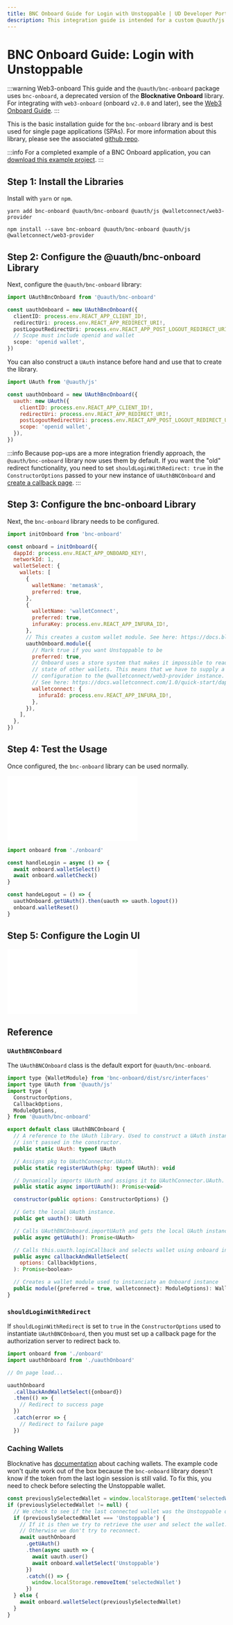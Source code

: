 ```yaml
---
title: BNC Onboard Guide for Login with Unstoppable | UD Developer Portal
description: This integration guide is intended for a custom @uauth/js integration, with ethereum provider, using the BNC Onboard library.
---
```


# BNC Onboard Guide: Login with Unstoppable

:::warning Web3-onboard
This guide and the `@uauth/bnc-onboard` package uses `bnc-onboard`, a deprecated version of the **Blocknative Onboard** library. For integrating with `web3-onboard` (onboard `v2.0.0` and later), see the [Web3 Onboard Guide](./web3-onboard-guide.md).
:::

This is the basic installation guide for the `bnc-onboard` library and is best used for single page applications (SPAs). For more information about this library, please see the associated [github repo](https://github.com/unstoppabledomains/uauth/tree/main/packages/bnc-onboard).

:::info
For a completed example of a BNC Onboard application, you can [download this example project](https://github.com/unstoppabledomains/uauth/blob/main/examples/bnc-onboard/).
:::

## Step 1: Install the Libraries

Install with `yarn` or `npm`.

```shell yarn
yarn add bnc-onboard @uauth/bnc-onboard @uauth/js @walletconnect/web3-provider
```

```shell npm
npm install --save bnc-onboard @uauth/bnc-onboard @uauth/js @walletconnect/web3-provider
```

## Step 2: Configure the @uauth/bnc-onboard Library

Next, configure the `@uauth/bnc-onboard` library:

```typescript
import UAuthBncOnboard from '@uauth/bnc-onboard'

const uauthOnboard = new UAuthBncOnboard({
  clientID: process.env.REACT_APP_CLIENT_ID!,
  redirectUri: process.env.REACT_APP_REDIRECT_URI!,
  postLogoutRedirectUri: process.env.REACT_APP_POST_LOGOUT_REDIRECT_URI!,\
  // Scope must include openid and wallet
  scope: 'openid wallet',
})
```

You can also construct a `UAuth` instance before hand and use that to create the library.

```javascript
import UAuth from '@uauth/js'

const uauthOnboard = new UAuthBncOnboard({
  uauth: new UAuth({
    clientID: process.env.REACT_APP_CLIENT_ID!,
    redirectUri: process.env.REACT_APP_REDIRECT_URI!,
    postLogoutRedirectUri: process.env.REACT_APP_POST_LOGOUT_REDIRECT_URI!,
    scope: 'openid wallet',
  }),
})
```

:::info
Because pop-ups are a more integration friendly approach, the `@uauth/bnc-onboard` library now uses them by default. If you want the "old" redirect functionality, you need to set `shouldLoginWithRedirect: true` in the `ConstructorOptions` passed to your new instance of `UAuthBNCOnboard` and [create a callback page](#shouldloginwithredirect).
:::

## Step 3: Configure the bnc-onboard Library

Next, the `bnc-onboard` library needs to be configured.

```javascript
import initOnboard from 'bnc-onboard'

const onboard = initOnboard({
  dappId: process.env.REACT_APP_ONBOARD_KEY!,
  networkId: 1,
  walletSelect: {
    wallets: [
      {
        walletName: 'metamask',
        preferred: true,
      },
      {
        walletName: 'walletConnect',
        preferred: true,
        infuraKey: process.env.REACT_APP_INFURA_ID!,
      },
      // This creates a custom wallet module. See here: https://docs.blocknative.com/onboard#creating-custom-modules
      uauthOnboard.module({
        // Mark true if you want Unstoppable to be
        preferred: true,
        // Onboard uses a store system that makes it impossible to read the
        // state of other wallets. This means that we have to supply a seperate
        // configuration to the @walletconnect/web3-provider instance.
        // See here: https://docs.walletconnect.com/1.0/quick-start/dapps/web3-provider
        walletconnect: {
          infuraId: process.env.REACT_APP_INFURA_ID!,
        },
      }),
    ],
  },
})
```

## Step 4: Test the Usage

Once configured, the `bnc-onboard` library can be used normally.

<embed src="/snippets/_login-mainnet-warning.md" />

```javascript
import onboard from './onboard'

const handleLogin = async () => {
  await onboard.walletSelect()
  await onboard.walletCheck()
}

const handeLogout = () => {
  uauthOnboard.getUAuth().then(uauth => uauth.logout())
  onboard.walletReset()
}

```

## Step 5: Configure the Login UI

<embed src="/snippets/_login-ui-config.md" />

## Reference

### `UAuthBNCOnboard`

The `UAuthBNCOnboard` class is the default export for `@uauth/bnc-onboard`.

```javascript
import type {WalletModule} from 'bnc-onboard/dist/src/interfaces'
import type UAuth from '@uauth/js'
import type {
  ConstructorOptions,
  CallbackOptions,
  ModuleOptions,
} from '@uauth/bnc-onboard'

export default class UAuthBNCOnboard {
  // A reference to the UAuth library. Used to construct a UAuth instance if one
  // isn't passed in the constructor.
  public static UAuth: typeof UAuth

  // Assigns pkg to UAuthConnector.UAuth.
  public static registerUAuth(pkg: typeof UAuth): void

  // Dynamically imports UAuth and assigns it to UAuthConnector.UAuth.
  public static async importUAuth(): Promise<void>

  constructor(public options: ConstructorOptions) {}

  // Gets the local UAuth instance.
  public get uauth(): UAuth

  // Calls UAuthBNCOnboard.importUAuth and gets the local UAuth instance.
  public async getUAuth(): Promise<UAuth>

  // Calls this.uauth.loginCallback and selects wallet using onboard instance.
  public async callbackAndWalletSelect(
    options: CallbackOptions,
  ): Promise<boolean>

  // Creates a wallet module used to instanciate an Onboard instance
  public module({preferred = true, walletconnect}: ModuleOptions): WalletModule
}
```

### `shouldLoginWithRedirect`

If `shouldLoginWithRedirect` is set to `true` in the `ConstructorOptions` used to instantiate `UAuthBNCOnboard`, then you must set up a callback page for the authorization server to redirect back to.

```javascript
import onboard from './onboard'
import uauthOnboard from './uauthOnboard'

// On page load...

uauthOnboard
  .callbackAndWalletSelect({onboard})
  .then(() => {
    // Redirect to success page
  })
  .catch(error => {
    // Redirect to failure page
  })
```

### Caching Wallets 

Blocknative has [documentation](https://docs.blocknative.com/onboard#caching-wallet-selection) about caching wallets. The example code won't quite work out of the box because the `bnc-onboard` library doesn't know if the token from the last login session is still valid. To fix this, you need to check before selecting the Unstoppable wallet.

```javascript
const previouslySelectedWallet = window.localStorage.getItem('selectedWallet')
if (previouslySelectedWallet != null) {
  // We check to see if the last connected wallet was the Unstoppable one.
  if (previouslySelectedWallet === 'Unstoppable') {
    // If it is then we try to retrieve the user and select the wallet.
    // Otherwise we don't try to reconnect.
    await uauthOnboard
      .getUAuth()
      .then(async uauth => {
        await uauth.user()
        await onboard.walletSelect('Unstoppable')
      })
      .catch(() => {
        window.localStorage.removeItem('selectedWallet')
      })
  } else {
    await onboard.walletSelect(previouslySelectedWallet)
  }
}
```

